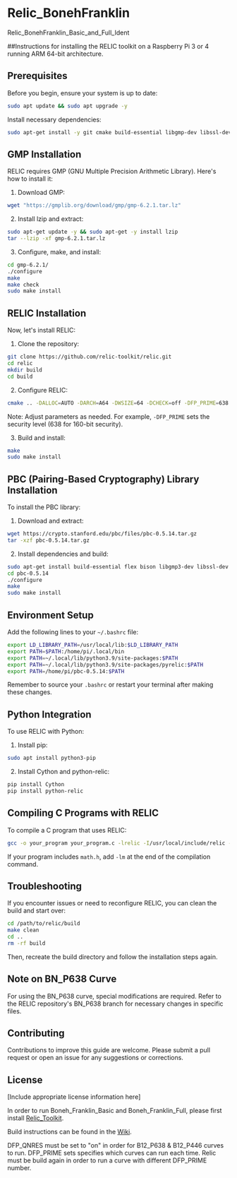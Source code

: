 # Relic_BonehFranklin
Relic_BonehFranklin_Basic_and_Full_Ident

##Instructions for installing the RELIC toolkit on a Raspberry Pi 3 or 4 running ARM 64-bit architecture. 

## Prerequisites

Before you begin, ensure your system is up to date:

```bash
sudo apt update && sudo apt upgrade -y
```

Install necessary dependencies:

```bash
sudo apt-get install -y git cmake build-essential libgmp-dev libssl-dev libffi-dev libboost-all-dev
```

## GMP Installation

RELIC requires GMP (GNU Multiple Precision Arithmetic Library). Here's how to install it:

1. Download GMP:
```bash
wget "https://gmplib.org/download/gmp/gmp-6.2.1.tar.lz"
```

2. Install lzip and extract:
```bash
sudo apt-get update -y && sudo apt-get -y install lzip 
tar --lzip -xf gmp-6.2.1.tar.lz 
```

3. Configure, make, and install:
```bash
cd gmp-6.2.1/
./configure
make
make check
sudo make install
```

## RELIC Installation

Now, let's install RELIC:

1. Clone the repository:
```bash
git clone https://github.com/relic-toolkit/relic.git
cd relic
mkdir build
cd build
```

2. Configure RELIC:
```bash
cmake .. -DALLOC=AUTO -DARCH=A64 -DWSIZE=64 -DCHECK=off -DFP_PRIME=638 -DFP_QNRES=off -DEP_METHD="PROJC;LWNAF;COMBS;INTER"
```

Note: Adjust parameters as needed. For example, `-DFP_PRIME` sets the security level (638 for 160-bit security).

3. Build and install:
```bash
make
sudo make install
```

## PBC (Pairing-Based Cryptography) Library Installation

To install the PBC library:

1. Download and extract:
```bash
wget https://crypto.stanford.edu/pbc/files/pbc-0.5.14.tar.gz
tar -xzf pbc-0.5.14.tar.gz
```

2. Install dependencies and build:
```bash
sudo apt-get install build-essential flex bison libgmp3-dev libssl-dev 
cd pbc-0.5.14
./configure
make
sudo make install
```

## Environment Setup

Add the following lines to your `~/.bashrc` file:

```bash
export LD_LIBRARY_PATH=/usr/local/lib:$LD_LIBRARY_PATH
export PATH=$PATH:/home/pi/.local/bin
export PATH=~/.local/lib/python3.9/site-packages:$PATH
export PATH=~/.local/lib/python3.9/site-packages/pyrelic:$PATH
export PATH=/home/pi/pbc-0.5.14:$PATH
```

Remember to source your `.bashrc` or restart your terminal after making these changes.

## Python Integration

To use RELIC with Python:

1. Install pip:
```bash
sudo apt install python3-pip
```

2. Install Cython and python-relic:
```bash
pip install Cython
pip install python-relic
```

## Compiling C Programs with RELIC

To compile a C program that uses RELIC:

```bash
gcc -o your_program your_program.c -lrelic -I/usr/local/include/relic -L/usr/local/lib/
```

If your program includes `math.h`, add `-lm` at the end of the compilation command.

## Troubleshooting

If you encounter issues or need to reconfigure RELIC, you can clean the build and start over:

```bash
cd /path/to/relic/build
make clean
cd ..
rm -rf build
```

Then, recreate the build directory and follow the installation steps again.

## Note on BN_P638 Curve

For using the BN_P638 curve, special modifications are required. Refer to the RELIC repository's BN_P638 branch for necessary changes in specific files.

## Contributing

Contributions to improve this guide are welcome. Please submit a pull request or open an issue for any suggestions or corrections.

## License

[Include appropriate license information here]


In order to run Boneh_Franklin_Basic and Boneh_Franklin_Full, please first install [Relic_Toolkit](https://github.com/relic-toolkit/relic).

Build instructions can be found in the [Wiki](https://github.com/relic-toolkit/relic/wiki/Building).


DFP_QNRES must be set to "on" in order for B12_P638 & B12_P446 curves to run.
DFP_PRIME sets specifies which curves can run each time. Relic must be build again in order to run a curve with different DFP_PRIME number.
 
